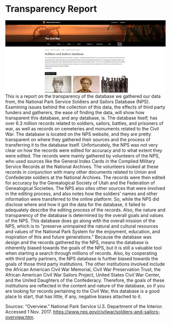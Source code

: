 # Transparency Report

 ![National Park Service Soldiers and Sailors Database](./imgs/nps-database.PNG)
This is a report on the transparency of the database we gathered our data from, the National Park Service Soldiers and Sailors Database (NPS). Examining issues behind the collection of this data, the effects of third party funders and gatherers, the ease of finding the data, will show how transparent this database, and any database, is.
The database itself, has over 6.3 million records related to soldiers, sailors, battles, and prisoners of war, as well as records on cemeteries and monuments related to the Civil War. The database is located on the NPS website, and they are pretty transparent on where they gathered their sources and the process of transferring it to the database itself. Unfortunately, the NPS was not very clear on how the records were edited for accuracy and to what extent they were edited. The records were mainly gathered by volunteers of the NPS, who used sources like the General Index Cards in the Complied Military Service Records at the National Archives. The volunteers looked at these records in conjunction with many other documents related to Union and Confederate soldiers at the National Archives. The records were then edited for accuracy by the Genealogical Society of Utah and the Federation of Genealogical Societies. The NPS also sites other sources that were involved in the editing process, and also notes how the soldiers' names and other information were transferred to the online platform. So, while the NPS did disclose where and how it got the data for the database, it failed to adequately describe the editing process of the records.
Also, the nature and transparency of the database is determined by the overall goals and values of the NPS. This database does go along with the overall mission of the NPS, which is to "preserve unimpaired the natural and cultural resources and values of the National Park System for the enjoyment, education, and inspiration of this and future generations."  Because the database was design and the records gathered by the NPS, means the database is inherently biased towards the goals of the NPS, but it is still a valuable tool when starting a search through millions of records. Also, by cooperating with third party partners, the NPS database is further biased towards the goals of those third party institutions. The other institutions involved include the African American Civil War Memorial, Civil War Preservation Trust, the African American Civil War Sailors Project, United States Civil War Center, and the United Daughters of the Confederacy. Therefore, the goals of these institutions are reflected in the content and nature of the database, so if you are looking for records pertaining to the Civil War, this database is a good place to start, that has little, if any, negative biases attached to it.

Sources:
“Overview.” National Park Service U.S. Department of the Interior. Accessed 1 Nov. 2017. https://www.nps.gov/civilwar/soldiers-and-sailors-overview.htm.
